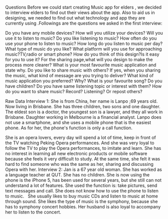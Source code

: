 Questions
Before we could start creating Music app for elders , we decided to interview elders to find out their views about the app. Also to aid us in designing, we needed to find out what technology and app they are currently using .Followings are the questions we asked in the first interview:

Do you have any mobile devices?
How will you utilize your devices? Will you use it to listen to music?
Do you like listening to music?
How often do you use your phone to listen to music?
How long do you listen to music per day?
What type of music do you like?
What platform will you use for approaching music?TV,radio or smart phone?
How do you think of this design?Is it easy for you to use it?
For the sharing page,what will you design to make the process more clearer?
What is your most favourite music application and state why.
Do you like to share music with others? If yes, when you sharing the music, what kind of message are you trying to deliver?
What kind of music application you preferred? Why?
What is your favourite song?
Do you have children? Do you have same listening topic or interest with them?
How do you want to share music? Record? Listening? Or repost others?

Raw Data
Interview 1:
She is from China, her name is Lanpo ;69 years old. Now living in Brisbane. She has three children, two sons and one daughter. The eldest son is a doctor, the youngest son is a lawyer, and they all work in Brisbane. Daughter working in Melbourne is a financial analyst. Lanpo does not use a smartphone, and she uses a mobile phone that is the easiest phone. As for her, the phone's function is only a call function.

She is an opera lovers, every day will spend a lot of time, keep in front of the TV watching Peking Opera performances. And she was very loyal to follow the TV to play the Opera performances, to imitate and learn. She has no interest in learning all new electronic products or mobile software because she feels it very difficult to study. At the same time, she felt it was hard to find someone who was the same as her, sharing and discussing Opera with her.
Interview 2:
Jan is a 67 year old woman. She has worked as a language teacher at QUT. She has no children. She is now using the phone is the iPhone 5, has been used for several years, but she still can not understand a lot of features. She used the function is: take pictures, send text messages and call. She does not know how to use the phone to listen to music.
  She usually likes to buy music CDs and listen to music at home through sound. She likes the type of music is the symphony, because she has to symphony concert hobbies. Her husband is also loyal to accompany her to listen to the concert.

